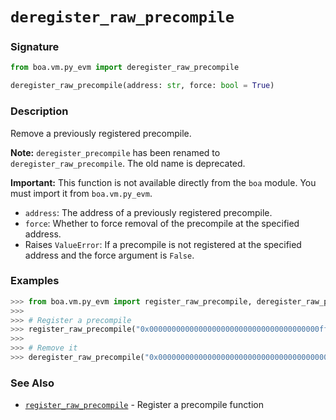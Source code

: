 # `deregister_raw_precompile`

### Signature

```python
from boa.vm.py_evm import deregister_raw_precompile

deregister_raw_precompile(address: str, force: bool = True)
```

### Description

Remove a previously registered precompile.

**Note:** `deregister_precompile` has been renamed to `deregister_raw_precompile`. The old name is deprecated.

**Important:** This function is not available directly from the `boa` module. You must import it from `boa.vm.py_evm`.

- `address`: The address of a previously registered precompile.
- `force`: Whether to force removal of the precompile at the specified address.
- Raises `ValueError`: If a precompile is not registered at the specified address and the force argument is `False`.

### Examples

```python
>>> from boa.vm.py_evm import register_raw_precompile, deregister_raw_precompile
>>>
>>> # Register a precompile
>>> register_raw_precompile("0x00000000000000000000000000000000000000ff", lambda c: None)
>>>
>>> # Remove it
>>> deregister_raw_precompile("0x00000000000000000000000000000000000000ff")
```

### See Also

- [`register_raw_precompile`](./register_precompile.md) - Register a precompile function

